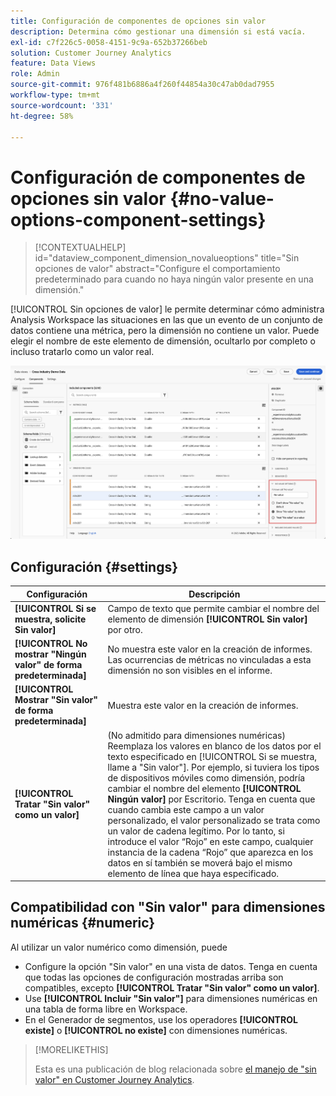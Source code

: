 ```yaml
---
title: Configuración de componentes de opciones sin valor
description: Determina cómo gestionar una dimensión si está vacía.
exl-id: c7f226c5-0058-4151-9c9a-652b37266beb
solution: Customer Journey Analytics
feature: Data Views
role: Admin
source-git-commit: 976f481b6886a4f260f44854a30c47ab0dad7955
workflow-type: tm+mt
source-wordcount: '331'
ht-degree: 58%

---
```


# Configuración de componentes de opciones sin valor {#no-value-options-component-settings}

<!-- markdownlint-disable MD034 -->

>[!CONTEXTUALHELP]
>id="dataview_component_dimension_novalueoptions"
>title="Sin opciones de valor"
>abstract="Configure el comportamiento predeterminado para cuando no haya ningún valor presente en una dimensión."

<!-- markdownlint-enable MD034 -->


[!UICONTROL Sin opciones de valor] le permite determinar cómo administra Analysis Workspace las situaciones en las que un evento de un conjunto de datos contiene una métrica, pero la dimensión no contiene un valor. Puede elegir el nombre de este elemento de dimensión, ocultarlo por completo o incluso tratarlo como un valor real.

![Sin opciones de valor](../assets/no-value-options.png)

## Configuración {#settings}

| Configuración | Descripción |
| --- | --- |
| **[!UICONTROL Si se muestra, solicite Sin valor]** | Campo de texto que permite cambiar el nombre del elemento de dimensión **[!UICONTROL Sin valor]** por otro. |
| **[!UICONTROL No mostrar &quot;Ningún valor&quot; de forma predeterminada]** | No muestra este valor en la creación de informes. Las ocurrencias de métricas no vinculadas a esta dimensión no son visibles en el informe. |
| **[!UICONTROL Mostrar &quot;Sin valor&quot; de forma predeterminada]** | Muestra este valor en la creación de informes. |
| **[!UICONTROL Tratar &quot;Sin valor&quot; como un valor]** | (No admitido para dimensiones numéricas) Reemplaza los valores en blanco de los datos por el texto especificado en [!UICONTROL Si se muestra, llame a &quot;Sin valor&quot;]. Por ejemplo, si tuviera los tipos de dispositivos móviles como dimensión, podría cambiar el nombre del elemento **[!UICONTROL Ningún valor]** por Escritorio. Tenga en cuenta que cuando cambia este campo a un valor personalizado, el valor personalizado se trata como un valor de cadena legítimo. Por lo tanto, si introduce el valor “Rojo” en este campo, cualquier instancia de la cadena “Rojo” que aparezca en los datos en sí también se moverá bajo el mismo elemento de línea que haya especificado. |

## Compatibilidad con &quot;Sin valor&quot; para dimensiones numéricas {#numeric}

Al utilizar un valor numérico como dimensión, puede

* Configure la opción &quot;Sin valor&quot; en una vista de datos. Tenga en cuenta que todas las opciones de configuración mostradas arriba son compatibles, excepto **[!UICONTROL Tratar &quot;Sin valor&quot; como un valor]**.
* Use **[!UICONTROL Incluir &quot;Sin valor&quot;]** para dimensiones numéricas en una tabla de forma libre en Workspace.
* En el Generador de segmentos, use los operadores **[!UICONTROL existe]** o **[!UICONTROL no existe]** con dimensiones numéricas.


>[!MORELIKETHIS]
>
>Esta es una publicación de blog relacionada sobre [el manejo de &quot;sin valor&quot; en Customer Journey Analytics](https://experienceleaguecommunities.adobe.com/t5/adobe-analytics-blogs/handling-quot-no-value-quot-in-customer-journey-analytics/ba-p/597339?profile.language=es).

